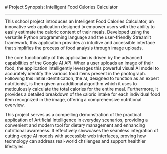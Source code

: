 \# Project Synopsis: Intelligent Food Calories Calculator



---



This school project introduces an Intelligent Food Calories Calculator, an innovative web application designed to empower users with the ability to easily estimate the caloric content of their meals. Developed using the versatile Python programming language and the user-friendly Streamlit framework, this application provides an intuitive and accessible interface that simplifies the process of food analysis through image uploads.

The core functionality of this application is driven by the advanced capabilities of the Google AI API. When a user uploads an image of their food, the application intelligently leverages this powerful visual AI model to accurately identify the various food items present in the photograph. Following this initial identification, the AI, designed to function as an expert nutritionist, is then given an additional algorithm which it uses to meticulously calculate the total calories for the entire meal. Furthermore, it provides a detailed breakdown of the caloric intake for each individual food item recognized in the image, offering a comprehensive nutritional overview.

This project serves as a compelling demonstration of the practical application of Artificial Intelligence in everyday scenarios, providing a convenient and modern tool for dietary management and enhancing nutritional awareness. It effectively showcases the seamless integration of cutting-edge AI models with accessible web interfaces, proving how technology can address real-world challenges and support healthier lifestyles.





